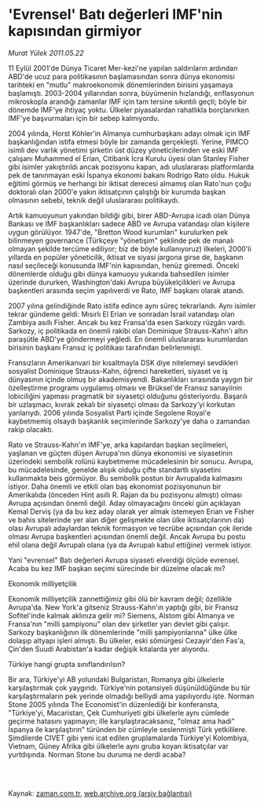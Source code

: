 # 'Evrensel' Batı değerleri IMF'nin kapısından girmiyor

*Murat Yülek 2011.05.22*

<td class="columnist-detail">
<p>11 Eylül 2001'de Dünya Ticaret Mer-kezi'ne yapılan saldırıların ardından ABD'de ucuz para politikasının başlamasından sonra dünya ekonomisi tarihteki en "mutlu" makroekonomik dönemlerinden birisini yaşamaya başlamıştı. 2003-2004 yıllarından sonra, büyümenin hızlandığı, enflasyonun mikroskopla arandığı zamanlar IMF için tam tersine sıkıntılı geçti; böyle bir dönemde IMF'ye ihtiyaç yoktu. Ülkeler piyasalardan rahatlıkla borçlanırken IMF'ye başvurmaları için bir sebep kalmıyordu.</p>
<p>
<div id="haberMetinDiv">
<p> 2004 yılında, Horst Köhler'in Almanya cumhurbaşkanı adayı olmak için IMF başkanlığından istifa etmesi böyle bir zamanda gerçekleşti. Yerine, PIMCO isimli dev varlık yönetimi şirketin üst düzey yöneticilerinden ve eski IMF çalışanı Muhammed el Erian, Citibank İcra Kurulu üyesi olan Stanley Fisher gibi isimler yakıştırıldı ancak pozisyonu kapan, adı uluslararası platformlarda pek de tanınmayan eski İspanya ekonomi bakanı Rodrigo Rato oldu. Hukuk eğitimi görmüş ve herhangi bir iktisat derecesi almamış olan Rato'nun çoğu doktoralı olan 2000'e yakın iktisatçının çalıştığı bir kurumda başkan olmasının sebebi, teknik değil uluslararası politikaydı.
<p> Artık kamuoyunun yakından bildiği gibi, birer ABD-Avrupa icadı olan Dünya Bankası ve IMF başkanlıkları sadece ABD ve Avrupa vatandaşı olan kişilere uygun görülüyor. 1947'de, "Bretton Wood kurumları" kurulurken pek bilinmeyen governance (Türkçeye "yönetişim" şeklinde pek de manalı olmayan şekilde tercüme ediliyor; biz de böyle kullanıyoruz) ilkeleri, 2000'li yıllarda en popüler yöneticilik, iktisat ve siyasi jargona girse de, başkanın nasıl seçileceği konusunda IMF'nin kapısından, henüz giremedi. Önceki dönemlerde olduğu gibi dünya kamuoyu yukarıda bahsedilen isimler üzerinde dururken, Washington'daki Avrupa büyükelçilikleri ve Avrupa başkentleri arasında seçim yapılıverdi ve Rato, IMF başkanı olarak atandı.
<p> 2007 yılına gelindiğinde Rato istifa edince aynı süreç tekrarlandı. Aynı isimler tekrar gündeme geldi: Mısırlı El Erian ve sonradan İsrail vatandaşı olan Zambiya asıllı Fisher. Ancak bu kez Fransa'da esen Sarkozy rüzgârı vardı. Sarkozy, iç politikada en önemli rakibi olan Dominique Strauss-Kahn'ı altın paraşütle ABD'ye göndermeyi yeğledi. En önemli uluslararası kurumlardan birisinin başkanı Fransız iç politikası tarafından belirlenmişti.
<p> Fransızların Amerikanvari bir kısaltmayla DSK diye nitelemeyi sevdikleri sosyalist Dominique Strauss-Kahn, öğrenci hareketleri, siyaset ve iş dünyasının içinde olmuş bir akademisyendi. Bakanlıkları sırasında yaygın bir özelleştirme programı uygulamış olması ve Brüksel'de Fransız sanayiinin lobiciliğini yapması pragmatik bir siyasetçi olduğunu gösteriyordu. Başarılı bir uzlaşmacı, kıvrak zekalı bir siyasetçi olması da Sarkozy'yi korkutan yanlarıydı. 2006 yılında Sosyalist Parti içinde Segolene Royal'e kaybetmemiş olsaydı başkanlık seçimlerinde Sarkozy'ye daha o zamandan rakip olacaktı.
<p> Rato ve Strauss-Kahn'ın IMF'ye, arka kapılardan başkan seçilmeleri, yaşlanan ve güçten düşen Avrupa'nın dünya ekonomisi ve siyasetinin üzerindeki sembolik rolünü kaybetmeme mücadelesinin bir sonucu. Avrupa, bu mücadelesinde, genelde alışık olduğu çifte standartlı siyasetini kullanmakta beis görmüyor. Bu sembolik postun bir Avrupalıda kalmasını istiyor. Daha önemli ve etkili olan baş ekonomist pozisyonunun bir Amerikalıda (önceden Hint asıllı R. Rajan da bu pozisyonu almıştı) olması Avrupa açısından önemli değil. Aday olmayacağını önceki gün açıklayan Kemal Derviş (ya da bu kez aday olarak yer almak istemeyen Erian ve Fisher ve bahis sitelerinde yer alan diğer gelişmekte olan ülke iktisatçılarının da) olası Avrupalı adaylardan teknik formasyon ve tecrübe açısından çok ileride olması Avrupa başkentleri açısından önemli değil. Ancak Avrupa bu postu ehil olana değil Avrupalı olana (ya da Avrupalı kabul ettiğine) vermek istiyor.
<p> Yani "evrensel" Batı değerleri Avrupa siyaseti elverdiği ölçüde evrensel. Acaba bu kez IMF başkan seçimi sürecinde bir düzelme olacak mı?
<p>
<p>Ekonomik milliyetçilik
<p>Ekonomik milliyetçilik zannettiğimiz gibi ölü bir kavram değil; özellikle Avrupa'da. New York'a gitseniz Strauss-Kahn'ın yaptığı gibi, bir Fransız Sofitel'inde kalmak aklınıza gelir mi? Siemens, Alstom gibi Almanya ve Fransa'nın "milli şampiyonu" olan dev şirketler yarı devlet gibi çalışır. Sarkozy başkanlığının ilk dönemlerinde "milli şampiyonlarına" ülke ülke dolaşıp altyapı işleri almıştı. Bu ülkeler, eski sömürgesi Cezayir'den Fas'a, Çin'den Suudi Arabistan'a kadar değişik kıtalarda yer alıyordu.
<p>
<p>Türkiye hangi grupta sınıflandırılsın?
<p>Bir ara, Türkiye'yi AB yolundaki Bulgaristan, Romanya gibi ülkelerle karşılaştırmak çok yaygındı. Türkiye'nin potansiyeli düşünüldüğünde bu tür karşılaştırmaların pek yerinde olmadığı belliydi ama yapılıyordu işte. Norman Stone 2005 yılında The Economist'in düzenlediği bir konferansta, "Türkiye'yi, Macaristan, Çek Cumhuriyeti gibi ülkelerle aynı cümlede geçirme hatasını yapmayın; ille karşılaştıracaksanız, "olmaz ama hadi" İspanya ile karşılaştırın" türünden bir cümleyle seslenmişti Türk yetkililere. Şimdilerde CIVET gibi yeni icat edilen gruplamalarda Türkiye'yi Kolombiya, Vietnam, Güney Afrika gibi ülkelerle aynı gruba koyan iktisatçılar var yurtdışında. Norman Stone bu duruma ne derdi acaba? </p></p></p></p></p></p></p></p></p></p></p></p></div>
</p>


<p><br>
		 </br></p></td>

Kaynak: [zaman.com.tr](http://zaman.com.tr/yazar.do?yazino=1137275), [web.archive.org (arşiv bağlantısı)](http://web.archive.org/web/20110809100124/http://www.zaman.com.tr:80/yazar.do?yazino=1137275)
